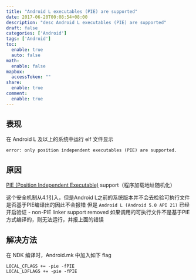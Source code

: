 ```yaml
---
title: "Android L executables (PIE) are supported"
date: 2017-06-20T00:08:54+08:00
description: "desc Android L executables (PIE) are supported"
draft: false
categories: ['Android']
tags: ['Android']
toc:
  enable: true
  auto: false
math:
  enable: false
mapbox:
  accessToken: ""
share:
  enable: true
comment:
  enable: true
---
```


## 表现

在 Android L 及以上的系统中运行 elf 文件显示

```log
error: only position independent executables (PIE) are supported.
```

## 原因

[PIE (Position Independent Executable)](https://en.wikipedia.org/wiki/Position-independent_code) support（程序加载地址随机化）

这个安全机制从4.1引入，但是Android L之前的系统版本并不会去检验可执行文件是否基于PIE编译出的因此不会报错
但是 `Android L (Android 5.0 API 21)` 已经开启验证 - non-PIE linker support removed
如果调用的可执行文件不是基于PIE方式编译的，则无法运行，并报上面的错误

## 解决方法

在 NDK 编译时，Android.mk 中加入如下 flag

```make
LOCAL_CFLAGS += -pie -fPIE
LOCAL_LDFLAGS += -pie -fPIE
```
